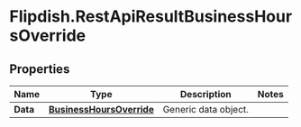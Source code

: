 # Flipdish.RestApiResultBusinessHoursOverride

## Properties
Name | Type | Description | Notes
------------ | ------------- | ------------- | -------------
**Data** | [**BusinessHoursOverride**](BusinessHoursOverride.md) | Generic data object. | 


